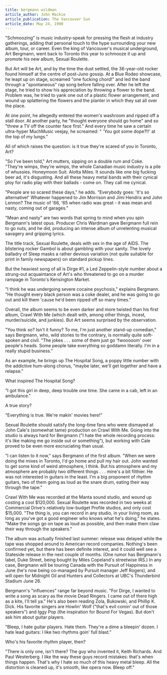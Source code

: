 ```yaml
---
title: bergmann wildman
article_author: John Mackie
article_publication: The Vancouver Sun
article_date: May 24, 1990
---
```

"Schmoozing" is music industry-speak for pressing the flesh at industry gatherings, adding that personal touch to the hype surrounding your new album, tour, or career. Even the king of Vancouver's musical underground, Art Bergmann, went back to Toronto this year to schmooze it up and promote his new album, Sexual Roulette.  
  
But Art will be Art, and by the time the dust settled, the 36-year-old rocker found himself at the centre of post-Juno gossip. At a Blue Rodeo showcase, he leapt up on stage, screamed "one fucking chord!" and led the band through a "spontaneous" rap song before falling over. After he left the stage, he tried to show his appreciation by throwing a flower to the band. Problem was, he tried to yank one out of a plastic flower arrangement, and wound up splattering the flowers and the planter in which they sat all over the place.  
  
At one point, he allegedly entered the women's washroom and ripped off a stall door. At another party, he "thought everyone should go home" and so "threw a TV off the counter face first." And every time he saw a certain ultra-hyper MuchMusic veejay, he screamed: " 'You got some dope?!!' at the top of my lungs."  
  
All of which raises the question: is it true they're scared of you in Toronto, Art?  
  
"So I've been told," Art mutters, sipping on a double rum and Coke. "They're wimps, they're wimps, the whole Canadian music industry is a pile of whussies. Honeymoon Suit. Alotta Miles. It sounds like one big fucking beer ad, it's disgusting. And all these heavy metal bands with their cynical ploy for radio play with their ballads - come on. They call me cynical.  
  
"People are so scared these days," he adds. "Everybody goes: 'It's so alternative!' Whatever happened to Jim Morrison and Jimi Hendrix and John Lennon? The music of '66, '65 when radio was great - it was mean and nasty, coming out of garages."  
  
"Mean and nasty" are two words that spring to mind when you spin Bergmann's latest opus. Producer Chris Wardman gave Bergmann full rein to go nuts, and he did, producing an intense album of unrelenting musical savagery and gripping lyrics.  
  
The title track, Sexual Roulette, deals with sex in the age of AIDS. The blistering rocker Gambol is about gambling with your sanity. The lovely balladry of Sleep masks a rather devious variation (not quite suitable for print in family newspapers) on standard pickup lines.  
  
But the heaviest song of all is Dirge #1, a Led Zeppelin-style number about a strung-out acquaintance of Art's who threatened to go on a murder rampage in Toronto's Kensington Market.  
  
"I think he was undergoing severe cocaine psychosis," explains Bergmann. "He thought every black person was a coke dealer, and he was going to go out and kill them 'cause he'd been ripped off so many times."  
  
Overall, the album seems to be even darker and more twisted than his first album, Crawl With Me (which dealt with, among other things, incest, murder/suicide, and junkies). But Art seems surprised by the observation.  
  
"You think so? Isn't it funny? To me, I'm just another stand-up comedian," says Bergmann, who, wild stories to the contrary, is normally quite soft-spoken and civil. "The jokes . . . some of them just go 'fwooooom' over people's heads. Some people take everything so goddamn literally. I'm in a really stupid business."  
  
As an example, he brings up The Hospital Song, a poppy little number with the addictive hum-along chorus, "maybe later, we'll get together and have a relapse."  
  
What inspired The Hospital Song?  
  
"I got this girl in deep, deep trouble one time. She came in a cab, left in an ambulance."  
  
A true story?  
  
"Everything is true. We're makin' movies here!"  
  
Sexual Roulette should satisfy the long-time fans who were dismayed at John Cale's (somewhat tame) production on Crawl With Me. Going into the studio is always hard for Bergmann ("I hate the whole recording process: it's like making me go inside out or something"), but working with Cale proved to be even more excruciating than usual.  
  
"I can listen to it now," says Bergmann of the first album. "When we were doing the mixes in Toronto, I'd go home and pull my hair out. John wanted to get some kind of weird atmosphere, I think. But his atmosphere and my atmosphere are probably two different things . . . mine's a bit filthier. He was not interested in guitars in the least. I'm a big proponent of rhythm guitars, two of them going as loud as the snare drum, eating their way through the tape."  
  
Crawl With Me was recorded at the Manta sound studio, and wound up costing a cool $120,000. Sexual Roulette was recorded in two weeks at Commercial Drive's relatively low-budget Profile studios, and only cost $15,000. "The thing is, you can record in any studio, in your living room, as long as you've got a good engineer who knows what he's doing," he states. "Make the songs go on tape as loud as possible, and then make them claw their way through the speakers."  
  
The album was actually finished last summer: release was delayed while the tape was shopped around to American record companies. Nothing's been confirmed yet, but there has been definite interest, and it could well see a Stateside release in the next couple of months. (One rumor has Bergmann's label, Duke Street, being bought by Miles Copeland's streetwise IRS.) In any case, Bergmann will be touring Canada with the Pursuit of Happiness in June (he's now being co-managed by Pursuit manager Jeff Rogers), and will open for Midnight Oil and Hunters and Collectors at UBC's Thunderbird Stadium June 26.  
  
Bergmann's "influences" range far beyond music. "For Dirge, I wanted to write a song as scary as the movie Dead Ringers. I came out of there high as a kite, I'll tell ya." He's also been reading Zola, Bukowski, and Phillip K. Dick. His favorite singers are Howlin' Wolf ("that's evil comin' out of those speakers") and Iggy Pop (the inspiration for Bound For Vegas). But don't ask him about guitar players.  
  
"Bleep, I hate guitar players. Hate them. They're a dime a bleepin' dozen. I hate lead guitars: I like two rhythms goin' full blast."  
  
Who's his favorite rhythm player, then?  
  
"There is only one, isn't there? The guy who invented it, Keith Richards. And Paul Westerberg. I like the way these guys record mistakes: that's when things happen. That's why I hate so much of this heavy metal bleep. All the distortion is cleaned up, it's smooth, like opera now. Bleep off."  
